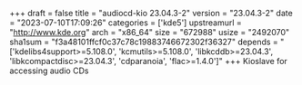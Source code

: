 +++
draft = false
title = "audiocd-kio 23.04.3-2"
version = "23.04.3-2"
date = "2023-07-10T17:09:26"
categories = ['kde5']
upstreamurl = "http://www.kde.org"
arch = "x86_64"
size = "672988"
usize = "2492070"
sha1sum = "f3a48101ffcf0c37c78c19883746672302f36327"
depends = "['kdelibs4support>=5.108.0', 'kcmutils>=5.108.0', 'libkcddb>=23.04.3', 'libkcompactdisc>=23.04.3', 'cdparanoia', 'flac>=1.4.0']"
+++
Kioslave for accessing audio CDs